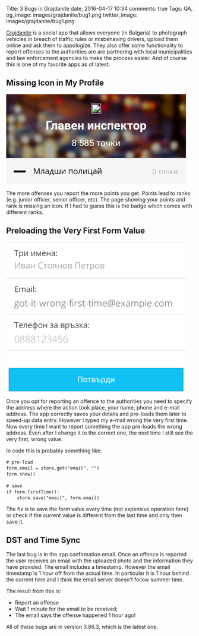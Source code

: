 Title: 3 Bugs in Grajdanite
date: 2016-04-17 10:34
comments: true
Tags: QA,
og_image: images/grajdanite/bug1.png
twitter_image: images/grajdanite/bug1.png

[Grajdanite](https://play.google.com/store/apps/details?id=com.xevica.grajdanite)
is a social app that allows everyone (in Bulgaria) to photograph vehicles in breach of
traffic rules or misbehaving drivers, upload them online and ask them to
appologize. They also offer some functionality to report offenses to the
authorities are are partnering with local municipalities and law enforcement
agencies to make the process easier. And of course this is one of my
favorite apps as of latest.


Missing Icon in My Profile
---------------------------

![Missing icon](/images/grajdanite/bug1.png "Missing icon bug")

The more offenses you report the more points you get.
Points lead to ranks (e.g. junior officer, senior officer, etc).
The page showing your points and rank is missing an icon. If I had to guess
this is the badge which comes with different ranks.

Preloading the Very First Form Value
-------------------------------------

![Preloading gone wrong](/images/grajdanite/bug2.png "Preloading gone wrong")

Once you opt for reporting an offence to the authorities you need to specify
the address where the action took place, your name, phone and e-mail address.
The app correctly saves your details and pre-loads them later to speed-up
data entry. However I typed my e-mail wrong the very first time. Now every time
I want to report something the app pre-loads the wrong address. Even after I
change it to the correct one, the next time I still see the very first, wrong value.

In code this is probably something like:

    # pre-load
    form.email = store.get("email", "")
    form.show()
    
    # save
    if form.firstTime():
        store.save("email", form.email)

The fix is to save the form value every time (not expensive operation here)
or check if the current value is different from the last time and only then save it.


DST and Time Sync
------------------

The last bug is in the app confirmation email. Once an offence is reported the
user receives an email with the uploaded photo and the information they have
provided. The email includes a timestamp. However the email timestamp is 
1 hour off from the actual time. In particular it is 1 hour behind the current time
and I think the email server doesn't follow summer time.

The result from this is:

* Report an offense
* Wait 1 minute for the email to be received;
* The email says the offense happened 1 hour ago!

All of these bugs are in version 3.86.3, which is the latest one.

